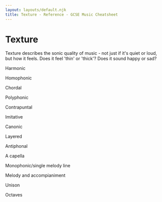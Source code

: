 ```yaml
---
layout: layouts/default.njk
title: Texture - Reference - GCSE Music Cheatsheet
---
```


# Texture

Texture describes the sonic quality of music - not just if it's quiet or loud, but how it feels. Does it feel 'thin' or 'thick'? Does it sound happy or sad?

Harmonic

Homophonic

Chordal

Polyphonic

Contrapuntal

Imitative

Canonic

Layered

Antiphonal

A capella

Monophonic/single melody line

Melody and accompianiment

Unison

Octaves